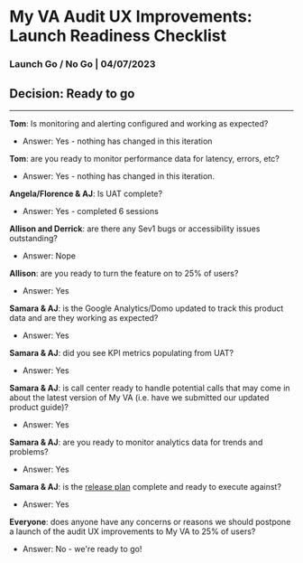 # My VA Audit UX Improvements: Launch Readiness Checklist

### Launch Go / No Go | 04/07/2023

## Decision: Ready to go 

---

**Tom**: Is monitoring and alerting configured and working as expected?
- Answer: Yes - nothing has changed in this iteration

**Tom**: are you ready to monitor performance data for latency, errors, etc?
- Answer: Yes - nothing has changed in this iteration. 

**Angela/Florence & AJ**: Is UAT complete?
- Answer: Yes - completed 6 sessions

**Allison and Derrick**: are there any Sev1 bugs or accessibility issues outstanding?
- Answer: Nope

**Allison**: are you ready to turn the feature on to 25% of users?
- Answer: Yes

**Samara & AJ**: is the Google Analytics/Domo updated to track this product data and are they working as expected?
- Answer: Yes

**Samara & AJ**: did you see KPI metrics populating from UAT?
- Answer: Yes

**Samara & AJ**: is call center ready to handle potential calls that may come in about the latest version of My VA (i.e. have we submitted our updated product guide)?
- Answer: Yes 

**Samara & AJ**: are you ready to monitor analytics data for trends and problems?
- Answer: Yes

**Samara & AJ**: is the [release plan](https://github.com/department-of-veterans-affairs/va.gov-team/blob/master/products/identity-personalization/my-va/2022-audit/launch-materials/my-va-audit-improvements-release-plan.md#my-va-audit-ux-improvements-release-plan) complete and ready to execute against?
- Answer: Yes

**Everyone**: does anyone have any concerns or reasons we should postpone a launch of the audit UX improvements to My VA to 25% of users?
- Answer: No - we're ready to go!
